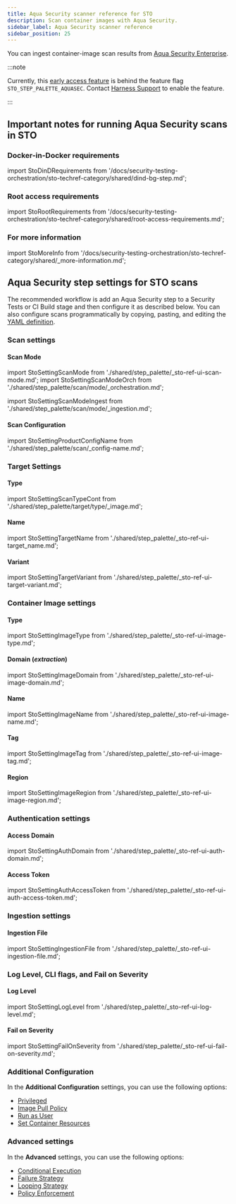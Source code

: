 ```yaml
---
title: Aqua Security scanner reference for STO
description: Scan container images with Aqua Security.
sidebar_label: Aqua Security scanner reference
sidebar_position: 25
---
```


You can ingest container-image scan results from [Aqua Security Enterprise](https://www.aquasec.com/solutions/docker-container-security/). 

:::note

Currently, this [early access feature](/release-notes/early-access) is behind the feature flag `STO_STEP_PALETTE_AQUASEC`. Contact [Harness Support](mailto:support@harness.io) to enable the feature.

:::

## Important notes for running Aqua Security scans in STO


### Docker-in-Docker requirements

<!-- -->


import StoDinDRequirements from '/docs/security-testing-orchestration/sto-techref-category/shared/dind-bg-step.md';


<StoDinDRequirements />

### Root access requirements 


import StoRootRequirements from '/docs/security-testing-orchestration/sto-techref-category/shared/root-access-requirements.md';


<StoRootRequirements />

### For more information


import StoMoreInfo from '/docs/security-testing-orchestration/sto-techref-category/shared/_more-information.md';


<StoMoreInfo />

## Aqua Security step settings for STO scans

The recommended workflow is add an Aqua Security step to a Security Tests or CI Build stage and then configure it as described below. You can also configure scans programmatically by copying, pasting, and editing the [YAML definition](#yaml-configuration). 


### Scan settings


<a name="scan-mode"></a>

#### Scan Mode

import StoSettingScanMode from './shared/step_palette/_sto-ref-ui-scan-mode.md';
import StoSettingScanModeOrch from './shared/step_palette/scan/mode/_orchestration.md';

import StoSettingScanModeIngest from './shared/step_palette/scan/mode/_ingestion.md';


<!-- StoSettingScanMode / -->
<StoSettingScanModeOrch />
<StoSettingScanModeIngest />

#### Scan Configuration

import StoSettingProductConfigName from './shared/step_palette/scan/_config-name.md';

<StoSettingProductConfigName />


### Target Settings

<a name="target-type"></a>

#### Type

import StoSettingScanTypeCont from './shared/step_palette/target/type/_image.md';

<StoSettingScanTypeCont />

<a name="target-name"></a>

#### Name 

import StoSettingTargetName from './shared/step_palette/_sto-ref-ui-target_name.md';

<StoSettingTargetName />

<a name="target-variant"></a>

#### Variant


import StoSettingTargetVariant from './shared/step_palette/_sto-ref-ui-target-variant.md';


<StoSettingTargetVariant  />


### Container Image settings

 
<a name="container-type"></a>

#### Type

import StoSettingImageType from './shared/step_palette/_sto-ref-ui-image-type.md';

<StoSettingImageType />


<a name="container-domain"></a>

#### Domain (_extraction_)

import StoSettingImageDomain from './shared/step_palette/_sto-ref-ui-image-domain.md';

<StoSettingImageDomain />


<a name="container-name"></a>

#### Name

import StoSettingImageName from './shared/step_palette/_sto-ref-ui-image-name.md';

<StoSettingImageName />


<a name="container-tag"></a>

#### Tag

import StoSettingImageTag from './shared/step_palette/_sto-ref-ui-image-tag.md';

<StoSettingImageTag />

<a name="container-region"></a>

#### Region  

import StoSettingImageRegion from './shared/step_palette/_sto-ref-ui-image-region.md';

<StoSettingImageRegion />


### Authentication settings

<a name="auth-access-domain"></a>

#### Access Domain

import StoSettingAuthDomain from './shared/step_palette/_sto-ref-ui-auth-domain.md';

<StoSettingAuthDomain />


<a name="auth-access-token"></a>

#### Access Token

import StoSettingAuthAccessToken from './shared/step_palette/_sto-ref-ui-auth-access-token.md';

<StoSettingAuthAccessToken />

<!-- a name="auth-access-region"></a>

#### Access Region

The AWS region of the image to scan.

<!-- ============================================================================= -->


### Ingestion settings


<a name="ingestion-file"></a>

#### Ingestion File


import StoSettingIngestionFile from './shared/step_palette/_sto-ref-ui-ingestion-file.md';


<StoSettingIngestionFile  />


### Log Level, CLI flags, and Fail on Severity

<a name="log-level"></a>

#### Log Level


import StoSettingLogLevel from './shared/step_palette/_sto-ref-ui-log-level.md';


<StoSettingLogLevel />

<a name="cli-flags"></a>



#### Fail on Severity


import StoSettingFailOnSeverity from './shared/step_palette/_sto-ref-ui-fail-on-severity.md';

<StoSettingFailOnSeverity />

<!-- 

### Settings

TBD

-->

### Additional Configuration

In the **Additional Configuration** settings, you can use the following options:

* [Privileged](/docs/continuous-integration/use-ci/manage-dependencies/background-step-settings#privileged)
* [Image Pull Policy](/docs/continuous-integration/use-ci/manage-dependencies/background-step-settings#image-pull-policy)
* [Run as User](/docs/continuous-integration/use-ci/manage-dependencies/background-step-settings#run-as-user)
* [Set Container Resources](/docs/continuous-integration/use-ci/manage-dependencies/background-step-settings#set-container-resources)


### Advanced settings

In the **Advanced** settings, you can use the following options:

* [Conditional Execution](/docs/platform/pipelines/w_pipeline-steps-reference/step-skip-condition-settings)
* [Failure Strategy](/docs/platform/pipelines/w_pipeline-steps-reference/step-failure-strategy-settings)
* [Looping Strategy](/docs/platform/pipelines/looping-strategies/looping-strategies-matrix-repeat-and-parallelism)
* [Policy Enforcement](/docs/platform/governance/Policy-as-code/harness-governance-overview)

<!-- 
## Security step settings for Aqua Security scans in STO (legacy)

* `product_name` = `aqua security`
* [`scan_type`](/docs/security-testing-orchestration/sto-techref-category/security-step-settings-reference#scanner-categories) =`containerImage`
* [`policy_type`](/docs/security-testing-orchestration/sto-techref-category/security-step-settings-reference#data-ingestion-methods)= `ingestionOnly`
* `product_config_name` =`default`
* `container_project` = The name of the scanned ECR container with the results you want to ingest.
* `container_tag` = The container tag for the given container project.
* `configuration_access_id` = Your AWS Access ID secret
* `configuration_access_token` = Your AWS Access Token secret
* `configuration_region` = The AWS region where the container is located. For example, `us-east-1`
* `container_domain` = URI of the ECR container with the scan results you want to load.
* `fail_on_severity` - See [Fail on Severity](#fail-on-severity).

### Target and variant


import StoLegacyTargetAndVariant  from './shared/legacy/_sto-ref-legacy-target-and-variant.md';


<StoLegacyTargetAndVariant />


### Container settings



import StoLegacyContainer from './shared/legacy/_sto-ref-legacy-container.md';



<StoLegacyContainer />

### Ingestion file


import StoLegacyIngest from './shared/legacy/_sto-ref-legacy-ingest.md';



<StoLegacyIngest />

###  Fail on Severity

<!--

import StoSettingFailOnSeverity from './shared/step_palette/_sto-ref-ui-fail-on-severity.md';



<StoSettingFailOnSeverity />

-->
